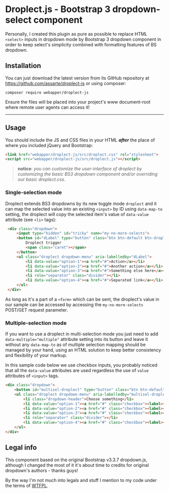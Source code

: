 # Droplect.js - Bootstrap 3 dropdown-select component

Personally, I created this plugin as pure as possible to replace HTML `<select>` inputs in dropdown mode by Bootstrap 3 dropdown component in order to keep select's simplicity combined with formatting features of BS dropdown.

## Installation
You can just download the latest version from its GitHub repository at https://github.com/assarte/droplect-js or using composer:
```
composer require webapper/droplect-js
```

Ensure the files will be placed into your project's www document-root where remote user agents can access it!

----------
## Usage

You should include the JS and CSS files in your HTML ***after*** the place of where you included jQuery and Bootstrap:
```html
<link href="webapper/droplect-js/src/droplect.css" rel="stylesheet">
<script src="webapper/droplect-js/src/droplect.js"></script>
```
> **notice**: *you can customize the user-interface of droplect by customizing the basic BS3 dropdown component and/or overriding our basic droplect.css.*

### Single-selection mode

Droplect extends BS3 dropdowns by its new toggle mode `droplect` and it can map the selected value into an existing `<input>` by ID using `data-map-to` setting, the droplect will copy the selected item's value of `data-value` attribute (see `<li>` tags):

```html
 <div class="dropdown">
     <input type="hidden" id="tricky" name="my-no-more-selects">
     <button id="dLabel" type="button" class="btn btn-default btn-droplect" data-toggle="droplect" data-map-to="tricky" aria-haspopup="true" aria-expanded="false">
         Droplect trigger
         <span class="caret"></span>
     </button>
     <ul class="droplect dropdown-menu" aria-labelledby="dLabel">
         <li data-value="option-1"><a href="#">Action</a></li>
         <li data-value="option-2"><a href="#">Another action</a></li>
         <li data-value="option-3"><a href="#">Something else here</a></li>
         <li role="separator" class="divider"></li>
         <li data-value="option-4"><a href="#">Separated link</a></li>
     </ul>
 </div>
```
As long as it's a part of a `<form>` which can be sent, the droplect's value in our sample can be accessed by accessing the `my-no-more-selects` POST/GET request parameter.

### Multiple-selection mode
If you want to use a droplect in multi-selection mode you just need to add `data-multiple="multiple"` attribute setting into its button and leave it without any `data-map-to` as of multiple selection mapping should be managed by your hand, using an HTML solution to keep better consistency and flexibility of your markup.

In this sample code below we use checkbox inputs, you probably noticed that all the `data-value` attributes are used regardless the use of `value` attributes of `<input>` tags.
```html
<div class="dropdown">
	<button id="multisel-droplect" type="button" class="btn btn-default btn-droplect form-control" data-toggle="droplect" data-multiple="multiple" aria-haspopup="true" aria-expanded="false">Combine my options! <span class="caret"></span></button>
	<ul class="droplect dropdown-menu" aria-labelledby="multisel-droplect">
		<li class="dropdown-header">Choose something</li>
		<li data-value="option-1"><a href="#" class="checkbox"><label><input type="checkbox" name="multisel[]" value="option-1">Action</label></a></li>
		<li data-value="option-2"><a href="#" class="checkbox"><label><input type="checkbox" name="multisel[]" value="option-2">Another action</label></a></li>
		<li data-value="option-3"><a href="#" class="checkbox"><label><input type="checkbox" name="multisel[]" value="option-3">Something else here</label></a></li>
	    <li role="separator" class="divider"></li>
	    <li data-value="option-4"><a href="#" class="checkbox"><label><input type="checkbox" name="multisel[]" value="option-4">Separated link</label></a></li>
	</ul>
</div>
```

## Legal info
This component based on the original Bootstrap v3.3.7 dropdown.js, although I changed the most of it it's about time to credits for original dropdown's authors - thanks guys!

By the way I'm not much into legals and stuff I mention to my code under the terms of [WTFPL](http://www.wtfpl.net/).